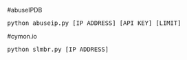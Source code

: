 #abuseIPDB
<pre>
python abuseip.py [IP ADDRESS] [API KEY] [LIMIT]
</pre>

#cymon.io
<pre>
python slmbr.py [IP ADDRESS]
</pre>